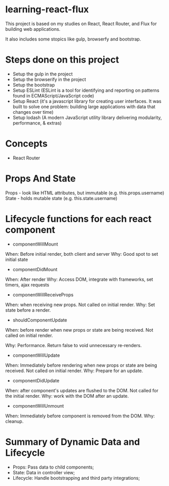 # learning-react-flux

This project is based on my studies on React, React Router, and Flux for building web applications.

It also includes some stopics like gulp, browserfy and bootstrap.

# Steps done on this project

+ Setup the gulp in the project
+ Setup the browserify in the project
+ Setup the bootstrap
+ Setup ESLint (ESLint is a tool for identifying and reporting on patterns found in ECMAScript/JavaScript code)
+ Setup React (it's a javascript library for creating user interfaces. It was built to solve one problem: building large applications with data that changes over time)
+ Setup lodash (A modern JavaScript utility library delivering modularity, performance, & extras)

# Concepts

+ React Router

# Props And State

Props - look like HTML attributes, but immutable (e.g. this.props.username)
State - holds mutable state (e.g. this.state.username)

# Lifecycle functions for each react component

+ componentWillMount

When: Before initial render, both client and server
Why: Good spot to set initial state

+ componentDidMount

When: After render
Why: Access DOM, integrate with frameworks, set timers, ajax requests

+ componentWillReceiveProps

When: when receiving new props. Not called on initial render.
Why: Set state before a render.

+ shouldComponentUpdate

When: before render when new props or state are being received.
Not called on initial render.

Why: Performance. Return false to void unnecessary re-renders.

+ componentWillUpdate

When: Immediately before rendering when new props or state are being received. Not called on initial render.
Why: Prepare for an update.

+ componentDidUpdate

When: after component's updates are flushed to the DOM. Not called for the initial render.
Why: work with the DOM after an update.

+ componentWillUnmount

When: Immediately before component is removed from the DOM.
Why: cleanup.

# Summary of Dynamic Data and Lifecycle

+ Props: Pass data to child components;
+ State: Data in controller view;
+ Lifecycle: Handle bootstrapping and third party integrations;
